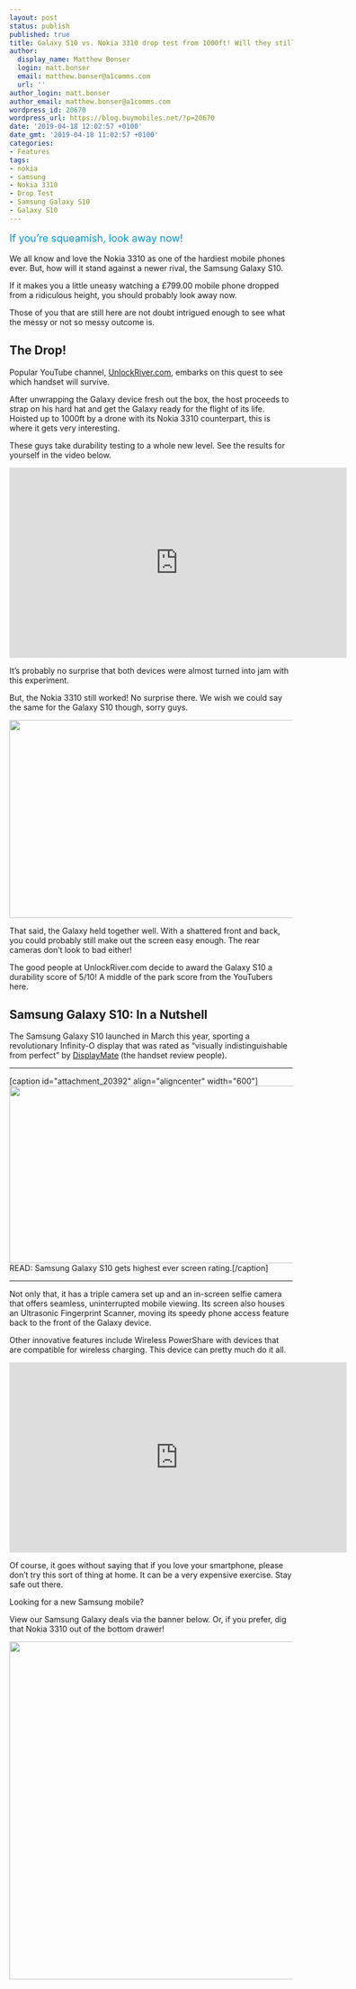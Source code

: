 ```yaml
---
layout: post
status: publish
published: true
title: Galaxy S10 vs. Nokia 3310 drop test from 1000ft! Will they still work?
author:
  display_name: Matthew Bonser
  login: matt.bonser
  email: matthew.bonser@a1comms.com
  url: ''
author_login: matt.bonser
author_email: matthew.bonser@a1comms.com
wordpress_id: 20670
wordpress_url: https://blog.buymobiles.net/?p=20670
date: '2019-04-18 12:02:57 +0100'
date_gmt: '2019-04-18 11:02:57 +0100'
categories:
- Features
tags:
- nokia
- samsung
- Nokia 3310
- Drop Test
- Samsung Galaxy S10
- Galaxy S10
---
```

<p><!-- wp:paragraph --></p>
<p><span class="postStandFirst" style="color: #0896d5; line-height: 26px; font-size: 18px;">If you&rsquo;re squeamish, look away now!</span></p>
<p><!-- /wp:paragraph --></p>
<p>We all know and love the Nokia 3310 as one of the hardiest mobile phones ever. But, how will it stand against a newer rival, the Samsung Galaxy S10.</p>
<p>If it makes you a little uneasy watching a &pound;799.00 mobile phone dropped from a ridiculous height, you should probably look away now.</p>
<p>Those of you that are still here are not doubt intrigued enough to see what the messy or not so messy outcome is.</p>
<h2>The Drop!</h2>
<p>Popular YouTube channel, <a href="https://www.youtube.com/watch?v=hc4Puw-BYXw" target="_blank" rel="noopener noreferrer">UnlockRiver.com</a>, embarks on this quest to see which handset will survive.</p>
<p>After unwrapping the Galaxy device fresh out the box, the host proceeds to strap on his hard hat and get the Galaxy ready for the flight of its life. Hoisted up to 1000ft by a drone with its Nokia 3310 counterpart, this is where it gets very interesting.</p>
<p>These guys take durability testing to a whole new level. See the results for yourself in the video below.</p>
<p><iframe src="https://www.youtube.com/embed/hc4Puw-BYXw" width="600" height="338" frameborder="0" allowfullscreen="allowfullscreen"></iframe></p>
<p>It&rsquo;s probably no surprise that both devices were almost turned into jam with this experiment.</p>
<p>But, the Nokia 3310 still worked! No surprise there.&nbsp;We wish we could say the same for the Galaxy S10 though, sorry guys.</p>
<p><img class="aligncenter size-full wp-image-15495" src="https://storage.googleapis.com/a1comms-blog-buymobiles/1/dropped-phone-family-guy.gif" alt="" width="600" height="352" /></p>
<p>That said, the Galaxy held together well. With a shattered front and back, you could probably still make out the screen easy enough. The rear cameras don&rsquo;t look to bad either!</p>
<p>The good people at UnlockRiver.com decide to award the Galaxy S10 a durability score of 5/10! A middle of the park score from the YouTubers here.</p>
<h2>Samsung Galaxy S10: In a Nutshell</h2>
<p>The Samsung Galaxy S10 launched in March this year, sporting a revolutionary Infinity-O display that was rated as &ldquo;visually indistinguishable from perfect&rdquo; by <a href="https://blog.buymobiles.net/news/samsung-galaxy-s10-gets-highest-ever-screen-rating" target="_blank" rel="noopener noreferrer">DisplayMate</a> (the handset review people).</p>
<hr />
[caption id="attachment_20392" align="aligncenter" width="600"]<a href="https://blog.buymobiles.net/news/samsung-galaxy-s10-gets-highest-ever-screen-rating" target="_blank" rel="noopener noreferrer"><img class="wp-image-20392" src="https://storage.googleapis.com/a1comms-blog-buymobiles/1/2019/03/samsung-galaxy-s10-display-best-ranked.jpg" alt="" width="600" height="315" /></a> READ: Samsung Galaxy S10 gets highest ever screen rating.[/caption]</p>
<hr />
<p>Not only that, it has a triple camera set up and an in-screen selfie camera that offers seamless, uninterrupted mobile viewing. Its screen also houses an Ultrasonic Fingerprint Scanner, moving its speedy phone access feature back to the front of the Galaxy device.</p>
<p>Other innovative features include Wireless PowerShare with devices that are compatible for wireless charging. This device can pretty much do it all.</p>
<p><iframe src="https://www.youtube.com/embed/gCEGj3l1LT4" width="600" height="338" frameborder="0" allowfullscreen="allowfullscreen"></iframe></p>
<p>Of course, it goes without saying that if you love your smartphone, please don&rsquo;t try this sort of thing at home. It can be a very expensive exercise. Stay safe out there.</p>
<p>Looking for a new Samsung mobile?</p>
<p>View our Samsung Galaxy deals via the banner below. Or, if you prefer, dig that Nokia 3310 out of the bottom drawer!</p>
<p><a href="https://www.buymobiles.net/samsung/galaxy-s10-128gb-black" target="_blank" rel="noopener noreferrer"><img class="aligncenter wp-image-20159 size-full" src="https://storage.googleapis.com/a1comms-blog-buymobiles/1/bm-blog-advert-samsung-galaxy-s10.jpg" alt="" width="600" height="600" /></a></p>
